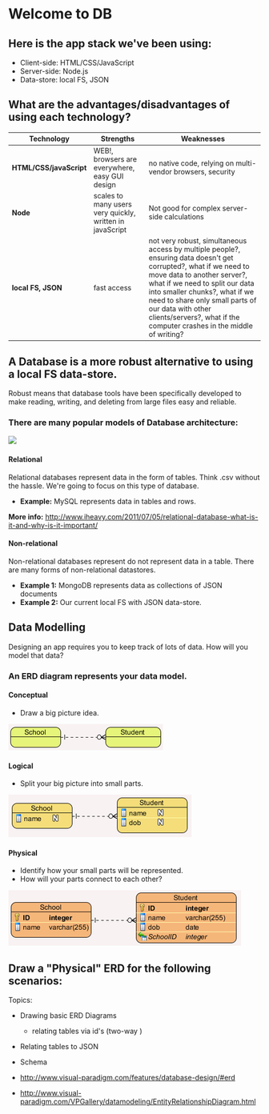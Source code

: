 # Welcome to DB

## Here is the app stack we've been using:

  - Client-side: HTML/CSS/JavaScript
  - Server-side: Node.js 
  - Data-store: local FS, JSON

## What are the advantages/disadvantages of using each technology? 

| Technology | Strengths | Weaknesses |
| ------ |  ------ | ------ |
| **HTML/CSS/javaScript** | WEB!, browsers are everywhere, easy GUI design | no native code, relying on multi-vendor browsers, security |
| **Node** | scales to many users very quickly, written in javaScript | Not good for complex server-side calculations  |
| **local FS, JSON** | fast access | not very robust, simultaneous access by multiple people?, ensuring data doesn't get corrupted?, what if we need to move data to another server?, what if we need to split our data into smaller chunks?, what if we need to share only small parts of our data with other clients/servers?, what if the computer crashes in the middle of writing? | 
## A Database is a more robust alternative to using a local FS data-store.

Robust means that database tools have been specifically developed to make reading, writing, and deleting from large files easy and reliable.

### There are many popular models of Database architecture:

![](http://image.slidesharecdn.com/marklogic-makingsenseofnosql-jan2015-150203205240-conversion-gate02/95/marklogic-making-sense-of-nosql-2-638.jpg?cb=1423019589)

#### Relational
Relational databases represent data in the form of tables. Think .csv without the hassle. We're going to focus on this type of database.

- **Example:** MySQL represents data in tables and rows.

**More info:** http://www.iheavy.com/2011/07/05/relational-database-what-is-it-and-why-is-it-important/

#### Non-relational
Non-relational databases represent do not represent data in a table. There are many forms of non-relational datastores.

- **Example 1:** MongoDB represents data as collections of JSON documents
- **Example 2:** Our current local FS with JSON data-store.


## Data Modelling
Designing an app requires you to keep track of lots of data. How will you model that data? 

### An ERD diagram represents your data model.

#### Conceptual
- Draw a big picture idea.

![](pics/erd1.png)

#### Logical
- Split your big picture into small parts.
 
![](pics/erd2.png)

#### Physical
- Identify how your small parts will be represented. 
- How will your parts connect to each other?
 
![](pics/erd3.png)

## Draw a "Physical" ERD for the following scenarios:




Topics:


  - Drawing basic ERD Diagrams
      - relating tables via id's (two-way )
  - Relating tables to JSON
  - Schema

  - http://www.visual-paradigm.com/features/database-design/#erd
  - http://www.visual-paradigm.com/VPGallery/datamodeling/EntityRelationshipDiagram.html
